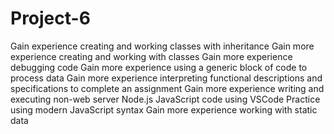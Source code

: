 # Project-6
Gain experience creating and working classes with inheritance Gain more experience creating and working with classes Gain more experience debugging code Gain more experience using a generic block of code to process data Gain more experience interpreting functional descriptions and specifications to complete an assignment Gain more experience writing and executing non-web server Node.js JavaScript code using VSCode Practice using modern JavaScript syntax Gain more experience working with static data
